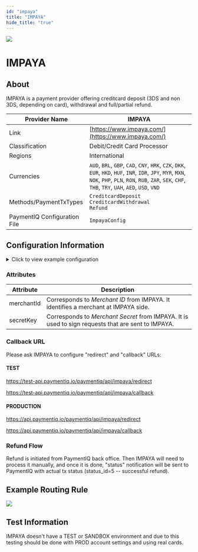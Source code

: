 ```yaml
--- 
id: "impaya" 
title: "IMPAYA"
hide_title: "true"
---
```

 
![](/img/providers/logos/impaya.png)

# IMPAYA

## About
IMPAYA is a payment provider offering creditcard deposit (3DS and non 3DS, depending on card), withdrawal and full/partial refund.

| Provider Name                | IMPAYA                                                                                                                                                                                                           |
|------------------------------|------------------------------------------------------------------------------------------------------------------------------------------------------------------------------------------------------------------|
| Link                         | [https://www.impaya.com/](https://www.impaya.com/)                                                                                                                                                               |
| Classification               | Debit/Credit Card Processor                                                                                                                                                                                      |
| Regions                      | International                                                                                                                                                                                                    |
| Currencies                   | `AUD`, `BRL`, `GBP`, `CAD`, `CNY`, `HRK`, `CZK`, `DKK`, `EUR`, `HKD`, `HUF`, `INR`, `IDR`, `JPY`, `MYR`, `MXN`, `NOK`, `PHP`, `PLN`, `RON`, `RUB`, `ZAR`, `SEK`, `CHF`, `THB`, `TRY`, `UAH`, `AED`, `USD`, `VND` |
| Methods/PaymentTxTypes       | `CreditcardDeposit`<br/>`CreditcardWithdrawal`<br/>`Refund`                                                                                                                                                      |
| PaymentIQ Configuration File | `ImpayaConfig`                                                                                                                                                                                                   |

## Configuration Information

<details>
<summary>Click to view example configuration</summary>
<br/>

```xml
<com.devcode.paymentiq.integration.impaya.ImpayaConfig>
  <enabled>true</enabled>
  <useViqProxy>true</useViqProxy>
  <accounts>
    <entry>
      <string>DEFAULT</string>
      <account>
        <merchantId>??</merchantId>
        <secretKey>??</secretKey>
        <supportedCurrencies>EUR|USD|RUB</supportedCurrencies>
      </account>
    </entry>
  </accounts>
  <container>window</container>
  <defaultDescriptor>Payment: ${ptx.txRefId}</defaultDescriptor>
</com.devcode.paymentiq.integration.impaya.ImpayaConfig>
```
</details>

### Attributes

| Attribute  | Description                                                                                        |
|------------|----------------------------------------------------------------------------------------------------|
| merchantId | Corresponds to *Merchant ID* from IMPAYA. It identifies a merchant at IMPAYA side.                 |
| secretKey  | Corresponds to *Merchant Secret* from IMPAYA. It is used to sign requests that are sent to IMPAYA. |

### Callback URL
Please ask IMPAYA to configure "redirect" and "callback" URLs:

#### TEST
https://test-api.paymentiq.io/paymentiq/api/impaya/redirect

https://test-api.paymentiq.io/paymentiq/api/impaya/callback

#### PRODUCTION
https://api.paymentiq.io/paymentiq/api/impaya/redirect

https://api.paymentiq.io/paymentiq/api/impaya/callback

### Refund Flow

Refund is initiated from PaymentIQ back office. Then IMPAYA will need to process it manually, and once it is done, "status" notification will be sent to PaymentIQ with actual tx status (status_id=5 -- successful refund).

## Example Routing Rule
![](/img/providers/routing/impaya.png)

## Test Information

IMPAYA doesn't have a TEST or SANDBOX environment and due to this testing should be done with PROD account settings and using real cards.


